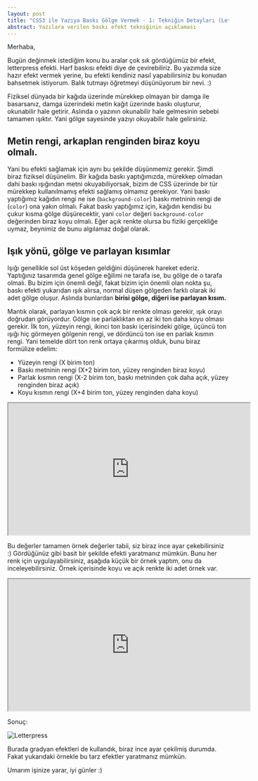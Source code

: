```yaml
---
layout: post
title: "CSS3 ile Yazıya Baskı Gölge Vermek - 1: Tekniğin Detayları (Letterpress Effect)"
abstract: Yazılara verilen baskı efekt tekniğinin açıklaması
---
```


<style>
  iframe {
    width: 550px;
    height: 300px;
  }
</style>

Merhaba,

Bugün değinmek istediğim konu bu aralar çok sık gördüğümüz bir efekt, letterpress efekti. Harf baskısı efekti diye
de çevirebiliriz. Bu yazımda size hazır efekt vermek yerine, bu efekti kendiniz nasıl yapabilirsiniz bu konudan
bahsetmek istiyorum. Balık tutmayı öğretmeyi düşünüyorum bir nevi. :)

Fiziksel dünyada bir kağıda üzerinde mürekkep olmayan bir damga ile basarsanız, damga üzerindeki metin kağıt üzerinde
baskı oluşturur, okunabilir hale getirir. Aslında o yazının okunabilir hale gelmesinin sebebi tamamen ışıktır.
Yani gölge sayesinde yazıyı okuyabilir hale gelirsiniz.

## Metin rengi, arkaplan renginden biraz koyu olmalı.

Yani bu efekti sağlamak için aynı bu şekilde düşünmemiz gerekir. Şimdi biraz fiziksel düşünelim. Bir kağıda baskı yaptığımızda,
mürekkep olmadan dahi baskı ışığından metni okuyabiliyorsak, bizim de CSS üzerinde bir tür mürekkep kullanılmamış efekti
sağlamış olmamız gerekiyor. Yani baskı yaptığımız kağıdın rengi ne ise (`background-color`) baskı metninin rengi de (`color`)
ona yakın olmalı. Fakat baskı yaptığımız için, kağıdın kendisi bu çukur kısma gölge düşürecektir, yani `color` değeri
`background-color` değerinden biraz koyu olmalı. Eğer açık renkte olursa bu fiziki gerçekliğe uymaz, beynimiz de bunu
algılamaz doğal olarak.

## Işık yönü, gölge ve parlayan kısımlar

Işığı genellikle sol üst köşeden geldiğini düşünerek hareket ederiz. Yaptığınız tasarımda genel gölge eğilimi ne tarafa ise,
bu gölge de o tarafa olmalı. Bu bizim için önemli değil, fakat bizim için önemli olan nokta şu, baskı efekti yukarıdan ışık
alırsa, normal düşen gölgeden farklı olarak iki adet gölge oluşur. Aslında bunlardan **birisi gölge, diğeri ise parlayan kısım.**

Mantık olarak, parlayan kısmın çok açık bir renkte olması gerekir, ışık orayı doğrudan görüyordur. Gölge ise parlaklıktan
en az iki ton daha koyu olması gerekir. İlk ton, yüzeyin rengi, ikinci ton baskı içerisindeki gölge, üçüncü ton ışığı hiç
görmeyen gölgenin rengi, ve dördüncü ton ise en parlak kısmın rengi. Yani temelde dört ton renk ortaya çıkarmış olduk,
bunu biraz formülize edelim:

  * Yüzeyin rengi (X birim ton)
  * Baskı metninin rengi (X+2 birim ton, yüzey renginden biraz koyu)
  * Parlak kısmın rengi (X-2 birim ton, baskı metninden çok daha açık, yüzey renginden biraz açık)
  * Koyu kısmın rengi (X+4 birim ton, yüzey renginden daha koyu)

<iframe src="http://jsfiddle.net/yhE7D/1/embedded/css,result"></iframe>



Bu değerler tamamen örnek değerler tabii, siz biraz ince ayar çekebilirsiniz :) Gördüğünüz gibi basit bir şekilde efekti yaratmanız
mümkün. Bunu her renk için uygulayabilirsiniz, aşağıda küçük bir örnek yaptım, onu da inceleyebilirsiniz. Örnek içerisinde koyu
ve açık renkte iki adet örnek var.

<iframe src="http://jsfiddle.net/ZxSA3/6/embedded/css,result"></iframe>

Sonuç:

![Letterpress](http://f.cl.ly/items/191H1P3w1v0D34183P2F/Screen%20Shot%202011-09-12%20at%2018.18.02.png)

Burada gradyan efektleri de kullandık, biraz ince ayar çekilmiş durumda. Fakat yukarıdaki örnekle bu tarz efektler yaratmanız mümkün.

Umarım işinize yarar, iyi günler :)
